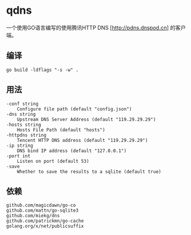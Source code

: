 # qdns

一个使用GO语言编写的使用腾讯HTTP DNS [<http://pdns.dnspod.cn>] 的客户端。

## 编译

```
go build -ldflags "-s -w" .
```

## 用法

```
-conf string
	Configure file path (default "config.json")
-dns string
	Upstream DNS Server Address (default "119.29.29.29")
-hosts string
	Hosts File Path (default "hosts")
-httpdns string
	Tencent HTTP DNS address (default "119.29.29.29")
-ip string
	DNS bind IP address (default "127.0.0.1")
-port int
	Listen on port (default 53)
-save
	Whether to save the results to a sqlite (default true)
```


## 依赖

```
github.com/magicdawn/go-co
github.com/mattn/go-sqlite3
github.com/miekg/dns
github.com/patrickmn/go-cache
golang.org/x/net/publicsuffix
```